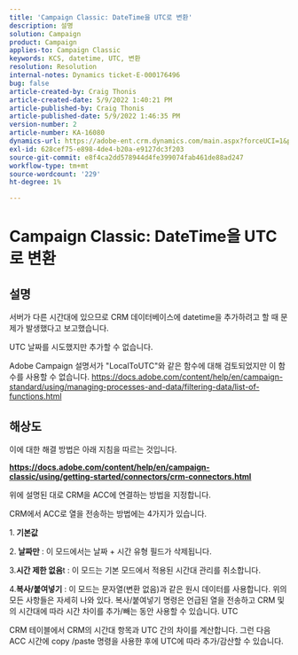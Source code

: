 ```yaml
---
title: 'Campaign Classic: DateTime을 UTC로 변환'
description: 설명
solution: Campaign
product: Campaign
applies-to: Campaign Classic
keywords: KCS, datetime, UTC, 변환
resolution: Resolution
internal-notes: Dynamics ticket-E-000176496
bug: false
article-created-by: Craig Thonis
article-created-date: 5/9/2022 1:40:21 PM
article-published-by: Craig Thonis
article-published-date: 5/9/2022 1:46:35 PM
version-number: 2
article-number: KA-16080
dynamics-url: https://adobe-ent.crm.dynamics.com/main.aspx?forceUCI=1&pagetype=entityrecord&etn=knowledgearticle&id=13f05d8c-9dcf-ec11-a7b5-00224809c196
exl-id: 628cef75-e898-4de4-b20a-e9127dc3f203
source-git-commit: e8f4ca2dd578944d4fe399074fab461de88ad247
workflow-type: tm+mt
source-wordcount: '229'
ht-degree: 1%

---
```


# Campaign Classic: DateTime을 UTC로 변환

## 설명


서버가 다른 시간대에 있으므로 CRM 데이터베이스에 datetime을 추가하려고 할 때 문제가 발생했다고 보고했습니다.

UTC 날짜를 시도했지만 추가할 수 없습니다.

Adobe Campaign 설명서가 &quot;LocalToUTC&quot;와 같은 함수에 대해 검토되었지만 이 함수를 사용할 수 없습니다.
https://docs.adobe.com/content/help/en/campaign-standard/using/managing-processes-and-data/filtering-data/list-of-functions.html


## 해상도


이에 대한 해결 방법은 아래 지침을 따르는 것입니다.

<u><b>https://docs.adobe.com/content/help/en/campaign-classic/using/getting-started/connectors/crm-connectors.html </b></u>

위에 설명된 대로 CRM을 ACC에 연결하는 방법을 지정합니다.

CRM에서 ACC로 열을 전송하는 방법에는 4가지가 있습니다.

1.<b> 기본값 </b>

2.<b> 날짜만</b> : 이 모드에서는 날짜 + 시간 유형 필드가 삭제됩니다.

3.<b>시간 제한 없음</b>t : 이 모드는 기본 모드에서 적용된 시간대 관리를 취소합니다.

4.<b>복사/붙여넣기</b> : 이 모드는 문자열(변환 없음)과 같은 원시 데이터를 사용합니다. 위의 모든 사항들은 자세히 나와 있다. 복사/붙여넣기 명령은 언급된 열을 전송하고 CRM 및 의 시간대에 따라 시간 차이를 추가/빼는 동안 사용할 수 있습니다. UTC

CRM 테이블에서 CRM의 시간대 항목과 UTC 간의 차이를 계산합니다. 그런 다음 ACC 시간에 copy /paste 명령을 사용한 후에 UTC에 따라 추가/감산할 수 있습니다.
